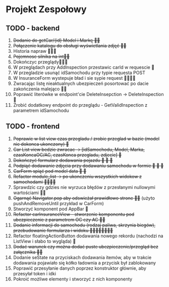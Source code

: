 # Projekt Zespołowy

## TODO - backend

1. ~~Dodanie do getCar/{id} Model i Markę 👍🏼~~
2. ~~Połączenie katalogu do obsługi wyświetlania zdjęć 👍🏼~~
3. Historia napraw 🥵🥵🥵
4. ~~Pojemnosc silnika na int👍🏼~~
5. Dokończyc przeglądy🥵🥵🥵
6. W przeglądach przy AddInspection przestawic carId w requescie 🥵
7. W przegladzie usunąć idSamochodu przy typie requesta POST
8. W InsuranceForm wystepuje bład i sie sypie request 🥵🥵🥵🥵
9. Zwracając listę nieaktualnych ubezpieczeń posortować po dacie zakończenia malejąco 🥵🥵
10. Poprawić literówke w endpoint'cie DeleteInsepction -> DeleteInspection 🥵
11. Zrobić dodatkowy endpoint do przeglądu - GetValidInspection z parametrem idSamochodu

## TODO - frontend

1. ~~Poprawic w list view czas przegladu / zrobic przeglad w bazie (model nie dokonca ukonczony) 🥵~~
2. ~~Car List view bedzie zwracac -> [idSamochodu, Model, Marka, czasKoncaOC/AC, czasKonca przegladu, zdjecie] 🥵~~
3. ~~Dokończyć formularz dodawania pojazdu 🥵 🥵 🥵~~
4. ~~Podpiąć dodawanie zdjęcia przy dodawaniu samochodu w formie 🥵 🥵 🥵~~
5. ~~CarForm spiąć pod model data 🥵 🥵~~
6. ~~Refactor module_list -> po ukonczeniu wszystkich widokow z samochodami 🥵🥵🥵🥵~~
7. Sprawdzic czy gdzies nie wyrzuca błędów z przesłanymi nullowymi wartościami 🥵🥵
8. ~~Ogarnąć Navigator.pop aby odswieżał prawidłowo strone 🥵🥵~~ (użyto pushAndRemoveUntil przykład w CarForm)
9. Stworzyć komponent pod AppBar 🥵
10. ~~Refactor carInsuranceView - stworzenie komponentu pod ubezpieczenie z parametrem OC czy AC 🥵🥵~~
11. ~~Dodanie informacji do samochodu (rodzaj paliwa, skrzynia biegów), przebudowanie formularza i widoku 🥵🥵🥵🥵🥵🥵🥵🥵~~
12. Refactor floatingActionButton dodawania nowego rekordu (nachodzi na ListView i słabo to wygląda) 🥵
13. ~~Dodać warunek czy można dodać puste ubezpieczenie/przegląd bez załącznika 🥵🥵~~
14. Dodanie seState na przyciskach dodawania itemów, aby w trakcie dodawania pojawiało się kółko ładownia a przycisk był zablokowany
15. Poprawić przesyłanie danych poprzez konstruktor głównie, aby przesyłał token i idki
16. Pokroić możliwe elementy i stworzyć z nich komponenty
